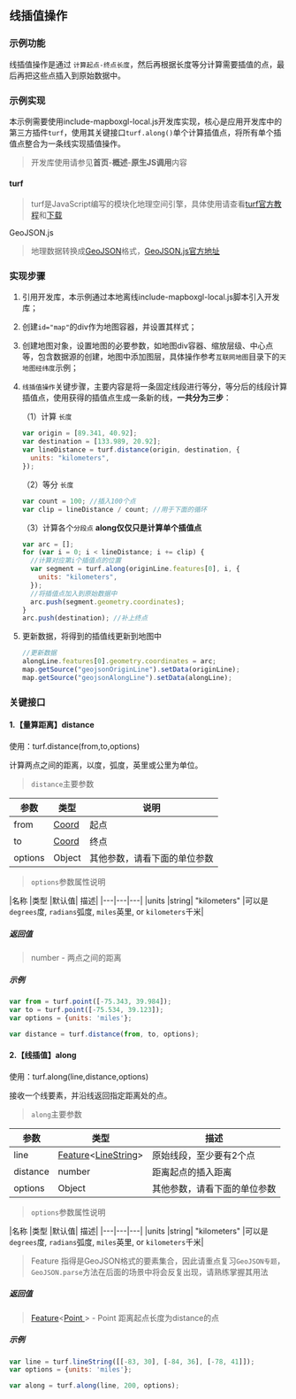 ## 线插值操作

### 示例功能

线插值操作是通过 `计算起点-终点长度`，然后再根据长度等分计算需要插值的点，最后再把这些点插入到原始数据中。

### 示例实现

本示例需要使用include-mapboxgl-local.js开发库实现，核心是应用开发库中的第三方插件`turf`，使用其关键接口`turf.along()`单个计算插值点，将所有单个插值点整合为一条线实现插值操作。

> 开发库使用请参见**首页**-**概述**-**原生JS调用**内容

#### turf

> turf是JavaScript编写的模块化地理空间引擎，具体使用请查看<a target="_blank" href="http://turfjs.org/">turf官方教程</a>和<a target="_blank" href="https://github.com/Turfjs/turf">下载</a>

GeoJSON.js

> 地理数据转换成<a target="_blank" href="http://geojson.org/">GeoJSON</a>格式，<a target="_blank"  href="https://github.com/caseycesari/GeoJSON.js">GeoJSON.js官方地址</a>

### 实现步骤

1. 引用开发库，本示例通过本地离线include-mapboxgl-local.js脚本引入开发库；

2. 创建`id="map"`的div作为地图容器，并设置其样式；

3. 创建地图对象，设置地图的必要参数，如地图div容器、缩放层级、中心点等，包含数据源的创建，地图中添加图层，具体操作参考`互联网地图`目录下的`天地图经纬度`示例；

4. `线插值操作`关键步骤，主要内容是将一条固定线段进行等分，等分后的线段计算插值点，使用获得的插值点生成一条新的线，**一共分为三步**：

   （1）计算 `长度`

   ```javascript
   var origin = [89.341, 40.92];
   var destination = [133.989, 20.92];
   var lineDistance = turf.distance(origin, destination, {
     units: "kilometers",
   });
   ```

   （2）等分 `长度`

   ```javascript
   var count = 100; //插入100个点
   var clip = lineDistance / count; //用于下面的循环
   ```

   （3）计算各个`分段点`  **along仅仅只是计算单个插值点**

   ```javascript
   var arc = [];
   for (var i = 0; i < lineDistance; i += clip) {
     //计算对应第i个插值点的位置
     var segment = turf.along(originLine.features[0], i, {
       units: "kilometers",
     });
     //将插值点加入到原始数据中
     arc.push(segment.geometry.coordinates);
   }
   arc.push(destination); //补上终点
   ```

5. 更新数据，将得到的插值线更新到地图中

   ```javascript
   //更新数据
   alongLine.features[0].geometry.coordinates = arc;
   map.getSource("geojsonOriginLine").setData(originLine);
   map.getSource("geojsonAlongLine").setData(alongLine);
   ```

### 关键接口

#### 1.【量算距离】distance

使用：turf.distance(from,to,options)

计算两点之间的距离，以度，弧度，英里或公里为单位。

> `distance`主要参数

| 参数    | 类型                                                         | 说明                         |
| ------ | ----------------------------------------------------------- | --------------------------- |
| from    | <a target="_blank" href="https://tools.ietf.org/html/rfc7946#section-3.1.1">Coord</a> | 起点                         |
| to      | <a target="_blank" href="https://tools.ietf.org/html/rfc7946#section-3.1.1">Coord</a> | 终点                         |
| options | Object                                                       | 其他参数，请看下面的单位参数 |

> `options`参数属性说明

|名称	|类型	|默认值|	描述|
|---|---|---|
|units	|string|	"kilometers"	|可以是`degrees`度, `radians`弧度, `miles`英里, or `kilometers`千米|

##### 返回值

> number - 两点之间的距离

##### 示例

```javascript
var from = turf.point([-75.343, 39.984]);
var to = turf.point([-75.534, 39.123]);
var options = {units: 'miles'};

var distance = turf.distance(from, to, options);
```

#### 2.【线插值】along

使用：turf.along(line,distance,options)

接收一个线要素，并沿线返回指定距离处的点。

> `along`主要参数

|参数	|类型	|描述|
|---|---|---|
|line	|<a target="_blank" href="https://tools.ietf.org/html/rfc7946#section-3.2">Feature</a><<a target="_blank" href="https://tools.ietf.org/html/rfc7946#section-3.1.4">LineString</a>>|原始线段，至少要有2个点|
|distance	|number	|距离起点的插入距离|
|options	|Object| 其他参数，请看下面的单位参数|

> `options`参数属性说明

|名称	|类型	|默认值|	描述|
|---|---|---|
|units	|string|	"kilometers"	|可以是`degrees`度, `radians`弧度, `miles`英里, or `kilometers`千米|

> Feature <LineString>指得是GeoJSON格式的要素集合，因此请重点复习`GeoJSON专题`，`GeoJSON.parse`方法在后面的场景中将会反复出现，请熟练掌握其用法

##### 返回值

>   <a target="_blank" href="https://tools.ietf.org/html/rfc7946#section-3.2">Feature</a><<a target="_blank" href="https://tools.ietf.org/html/rfc7946#section-3.1.2">Point </a>> - Point 距离起点长度为distance的点

##### 示例

```javascript
var line = turf.lineString([[-83, 30], [-84, 36], [-78, 41]]);
var options = {units: 'miles'};

var along = turf.along(line, 200, options);
```